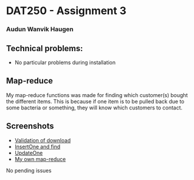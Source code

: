 # DAT250 - Assignment 3
### Audun Wanvik Haugen

## Technical problems:
* No particular problems during installation

## Map-reduce
My map-reduce functions was made for finding which customer(s) bought the different items. This is because if one item is to be pulled back due to some bacteria or something, they will know which customers to contact.

## Screenshots
* [Validation of download](assets/expass3/download_valid.png)
* [InsertOne and find](assets/expass3/insertOne_find.png)
* [UpdateOne](assets/expass3/updateOne.png)
* [My own map-reduce](assets/expass3/own_task.png)

No pending issues